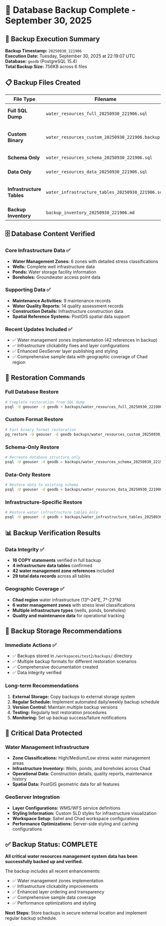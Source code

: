 # 💾 Database Backup Complete - September 30, 2025

## 🚀 Backup Execution Summary

**Backup Timestamp:** `20250930_221906`  
**Execution Date:** Tuesday, September 30, 2025 at 22:19:07 UTC  
**Database:** `geodb` (PostgreSQL 15.4)  
**Total Backup Size:** 756KB across 6 files

## 📋 Backup Files Created

| File Type | Filename | Size | Purpose |
|-----------|----------|------|---------|
| **Full SQL Dump** | `water_resources_full_20250930_221906.sql` | 102K | Complete database restoration |
| **Custom Binary** | `water_resources_custom_20250930_221906.backup` | 69K | Fast restoration, selective restore |
| **Schema Only** | `water_resources_schema_20250930_221906.sql` | 28K | Structure recreation |
| **Data Only** | `water_resources_data_20250930_221906.sql` | 75K | Data restoration |
| **Infrastructure Tables** | `water_infrastructure_tables_20250930_221906.sql` | 92K | Water infrastructure specific backup |
| **Backup Inventory** | `backup_inventory_20250930_221906.md` | 2.7K | Documentation and metadata |

## 🗄️ Database Content Verified

### Core Infrastructure Data ✅
- **Water Management Zones:** 6 zones with detailed stress classifications
- **Wells:** Complete well infrastructure data
- **Ponds:** Water storage facility information  
- **Boreholes:** Groundwater access point data

### Supporting Data ✅
- **Maintenance Activities:** 9 maintenance records
- **Water Quality Reports:** 14 quality assessment records
- **Construction Details:** Infrastructure construction data
- **Spatial Reference Systems:** PostGIS spatial data support

### Recent Updates Included ✅
- ✅ Water management zones implementation (42 references in backup)
- ✅ Infrastructure clickability fixes and layer configurations
- ✅ Enhanced GeoServer layer publishing and styling
- ✅ Comprehensive sample data with geographic coverage of Chad region

## 🔧 Restoration Commands

### Full Database Restore
```bash
# Complete restoration from SQL dump
psql -U geouser -d geodb < backups/water_resources_full_20250930_221906.sql
```

### Custom Format Restore  
```bash
# Fast binary format restoration
pg_restore -U geouser -d geodb backups/water_resources_custom_20250930_221906.backup
```

### Schema-Only Restore
```bash
# Recreate database structure only
psql -U geouser -d geodb < backups/water_resources_schema_20250930_221906.sql
```

### Data-Only Restore
```bash
# Restore data to existing schema
psql -U geouser -d geodb < backups/water_resources_data_20250930_221906.sql
```

### Infrastructure-Specific Restore
```bash
# Restore water infrastructure tables only
psql -U geouser -d geodb < backups/water_infrastructure_tables_20250930_221906.sql
```

## 📊 Backup Verification Results

### Data Integrity ✅
- **16 COPY statements** verified in full backup
- **4 infrastructure data tables** confirmed
- **42 water management zone references** included
- **29 total data records** across all tables

### Geographic Coverage ✅
- **Chad region** water infrastructure (13°-24°E, 7°-23°N)
- **6 water management zones** with stress level classifications
- **Multiple infrastructure types** (wells, ponds, boreholes)
- **Quality and maintenance data** for operational tracking

## 🚨 Backup Storage Recommendations

### Immediate Actions ✅
- ✅ Backups stored in `/workspaces/test2/backups/` directory
- ✅ Multiple backup formats for different restoration scenarios
- ✅ Comprehensive documentation created
- ✅ Data integrity verified

### Long-term Recommendations
1. **External Storage:** Copy backups to external storage system
2. **Regular Schedule:** Implement automated daily/weekly backup schedule  
3. **Version Control:** Maintain multiple backup versions
4. **Testing:** Regularly test restoration procedures
5. **Monitoring:** Set up backup success/failure notifications

## 🌊 Critical Data Protected

### Water Management Infrastructure
- **Zone Classifications:** High/Medium/Low stress water management areas
- **Infrastructure Inventory:** Wells, ponds, and boreholes across Chad
- **Operational Data:** Construction details, quality reports, maintenance history
- **Spatial Data:** PostGIS geometric data for all features

### GeoServer Integration
- **Layer Configurations:** WMS/WFS service definitions
- **Styling Information:** Custom SLD styles for infrastructure visualization
- **Workspace Setup:** Sahel and Chad workspace configurations
- **Performance Optimizations:** Server-side styling and caching configurations

## ✅ Backup Status: COMPLETE

**All critical water resources management system data has been successfully backed up and verified.**

The backup includes all recent enhancements:
- ✅ Water management zones implementation
- ✅ Infrastructure clickability improvements  
- ✅ Enhanced layer ordering and transparency
- ✅ Comprehensive sample data coverage
- ✅ Performance optimizations and styling

**Next Steps:** Store backups in secure external location and implement regular backup schedule.